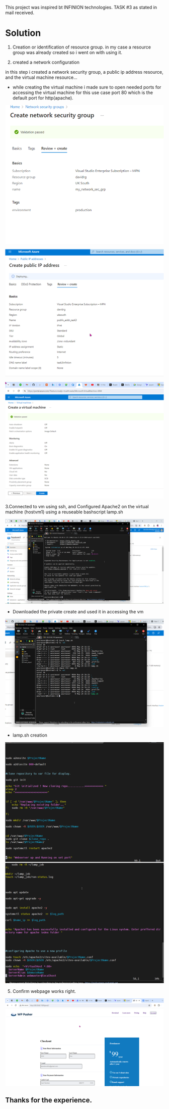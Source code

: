 This project was inspired bt INFINION technologies. 
TASK #3 as stated in mail received. 

# Solution

1. Creation or identification of resource group. in my case a resource group was already created so i went on with using it. 

2. created a network configuration

in this step i created a network security group, a public ip address resource, and the virtual machine resource...
* while creating the virtual machine i made sure to open needed ports for accessing the virtual machine for this use case port 80 which is the default port for http(apache).


![sScreenshot1](/screenshots/2024-05-29%2015.44.39%20Create%20network%20security%20group.png)
 
 ![screenshot2](/screenshots/2024-05-29%2016.17.26%20Create%20public%20IP%20address%20-%20Mic.png)


 ![screenshot2](/screenshots/2024-05-29%2017.08.38%20Create%20a%20virtual%20machine%20-%20Mic.png)

 3.Connected to vm using ssh,  and Configured Apache2 on the virtual machine (hostvm1) using a reuseable bashscript lamp.sh

 ![screenshot2](/screenshots/2024-05-29%2017.14.44%2020.33.62.119%20(azureuser).png)
 * Downloaded the private create and used it in accessing the vm

 
 ![screenshot2](/screenshots/2024-05-29%2017.17.46%2020.33.62.119%20(azureuser).png)

* lamp.sh creation 

 ![bashA](/screenshots/zzz.png)
 ![bashb](/screenshots/zzzz.png)


 5. Confirm webpage works right. 

 ![](/screenshots/2024-05-29%2018.58.18%20WP-pusher-checkbox%20-%20Google%20Ch.png)
 
 ## Thanks for the experience.
